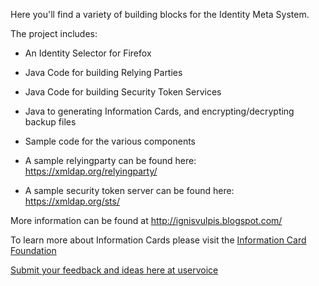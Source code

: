Here you'll find a variety of building blocks for the Identity Meta System.

The project includes:

  * An Identity Selector for Firefox
  * Java Code for building Relying Parties
  * Java Code for building Security Token Services
  * Java to generating Information Cards, and encrypting/decrypting backup files
  * Sample code for the various components

  * A sample relyingparty can be found here: https://xmldap.org/relyingparty/
  * A sample security token server can be found here: https://xmldap.org/sts/

More information can be found at http://ignisvulpis.blogspot.com/

To learn more about Information Cards please visit the [Information Card Foundation](http://informationcard.net/)

[Submit your feedback and ideas here at uservoice](http://openinfocard.uservoice.com/)
